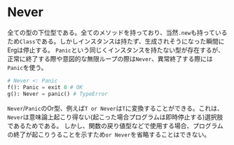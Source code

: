 # Never

全ての型の下位型である。全てのメソッドを持っており、当然`.new`も持っているため`Class`である。しかしインスタンスは持たず、生成されそうになった瞬間にErgは停止する。
`Panic`という同じくインスタンスを持たない型が存在するが、正常に終了する際や意図的な無限ループの際は`Never`、異常終了する際には`Panic`を使う。

```python
# Never <: Panic
f(): Panic = exit 0 # OK
g(): Never = panic() # TypeError
```

`Never`/`Panic`のOr型、例えば`T or Never`は`T`に変換することができる。これは、`Never`は意味論上起こり得ない(起こった場合プログラムは即時停止する)選択肢であるためである。
しかし、関数の戻り値型などで使用する場合、プログラムの終了が起こりうることを示すため`or Never`を省略することはできない。
